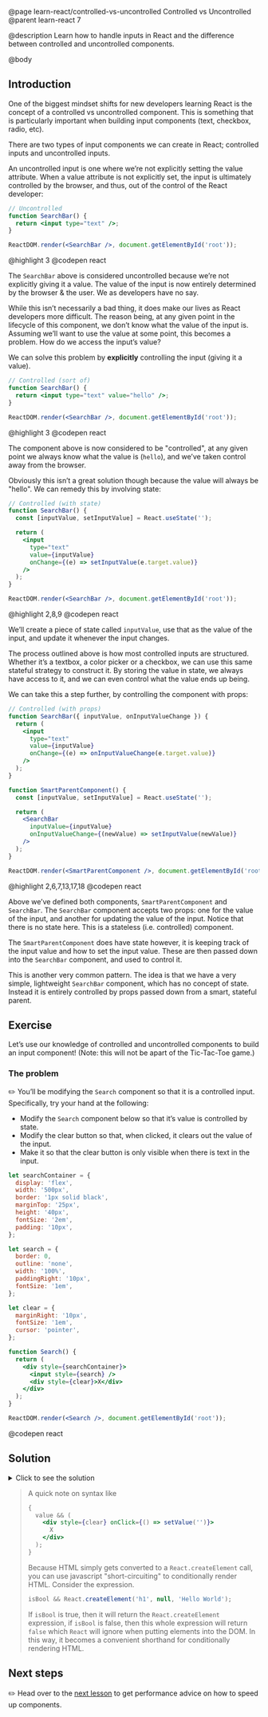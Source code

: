 @page learn-react/controlled-vs-uncontrolled Controlled vs Uncontrolled
@parent learn-react 7

@description Learn how to handle inputs in React and the difference between controlled and uncontrolled components.

@body

## Introduction

One of the biggest mindset shifts for new developers learning React is the concept of a controlled vs uncontrolled component. This is something that is particularly important when building input components (text, checkbox, radio, etc).

There are two types of input components we can create in React; controlled inputs and uncontrolled inputs.

An uncontrolled input is one where we’re not explicitly setting the value attribute. When a value attribute is not explicitly set, the input is ultimately controlled by the browser, and thus, out of the control of the React developer:

```jsx
// Uncontrolled
function SearchBar() {
  return <input type="text" />;
}

ReactDOM.render(<SearchBar />, document.getElementById('root'));
```

@highlight 3
@codepen react

The `SearchBar` above is considered uncontrolled because we’re not explicitly giving it a value. The value of the input is now entirely determined by the browser & the user. We as developers have no say.

While this isn’t necessarily a bad thing, it does make our lives as React developers more difficult. The reason being, at any given point in the lifecycle of this component, we don’t know what the value of the input is. Assuming we’ll want to use the value at some point, this becomes a problem. How do we access the input’s value?

We can solve this problem by <b>explicitly</b> controlling the input (giving it a value).

```jsx
// Controlled (sort of)
function SearchBar() {
  return <input type="text" value="hello" />;
}

ReactDOM.render(<SearchBar />, document.getElementById('root'));
```

@highlight 3
@codepen react

The component above is now considered to be "controlled", at any given point we always know what the value is (`hello`), and we’ve taken control away from the browser.

Obviously this isn’t a great solution though because the value will always be "hello". We can remedy this by involving state:

```jsx
// Controlled (with state)
function SearchBar() {
  const [inputValue, setInputValue] = React.useState('');

  return (
    <input
      type="text"
      value={inputValue}
      onChange={(e) => setInputValue(e.target.value)}
    />
  );
}

ReactDOM.render(<SearchBar />, document.getElementById('root'));
```

@highlight 2,8,9
@codepen react

We’ll create a piece of state called `inputValue`, use that as the value of the input, and update it whenever the input changes.

The process outlined above is how most controlled inputs are structured. Whether it’s a textbox, a color picker or a checkbox, we can use this same stateful strategy to construct it. By storing the value in state, we always have access to it, and we can even control what the value ends up being.

We can take this a step further, by controlling the component with props:

```jsx
// Controlled (with props)
function SearchBar({ inputValue, onInputValueChange }) {
  return (
    <input
      type="text"
      value={inputValue}
      onChange={(e) => onInputValueChange(e.target.value)}
    />
  );
}

function SmartParentComponent() {
  const [inputValue, setInputValue] = React.useState('');

  return (
    <SearchBar
      inputValue={inputValue}
      onInputValueChange={(newValue) => setInputValue(newValue)}
    />
  );
}

ReactDOM.render(<SmartParentComponent />, document.getElementById('root'));
```

@highlight 2,6,7,13,17,18
@codepen react

Above we’ve defined both components, `SmartParentComponent` and `SearchBar`. The `SearchBar` component accepts two props: one for the value of the input, and another for updating the value of the input. Notice that there is no state here. This is a stateless (i.e. controlled) component.

The `SmartParentComponent` does have state however, it is keeping track of the input value and how to set the input value. These are then passed down into the `SearchBar` component, and used to control it.

This is another very common pattern. The idea is that we have a very simple, lightweight `SearchBar` component, which has no concept of state. Instead it is entirely controlled by props passed down from a smart, stateful parent.

## Exercise

Let’s use our knowledge of controlled and uncontrolled components to build an input component! (Note: this will not be apart of the Tic-Tac-Toe game.)

### The problem

✏️ You’ll be modifying the `Search` component so that it is a controlled input. Specifically, try your hand at the following:

- Modify the `Search` component below so that it’s value is controlled by state.
- Modify the clear button so that, when clicked, it clears out the value of the input.
- Make it so that the clear button is only visible when there is text in the input.

```jsx
let searchContainer = {
  display: 'flex',
  width: '500px',
  border: '1px solid black',
  marginTop: '25px',
  height: '40px',
  fontSize: '2em',
  padding: '10px',
};

let search = {
  border: 0,
  outline: 'none',
  width: '100%',
  paddingRight: '10px',
  fontSize: '1em',
};

let clear = {
  marginRight: '10px',
  fontSize: '1em',
  cursor: 'pointer',
};

function Search() {
  return (
    <div style={searchContainer}>
      <input style={search} />
      <div style={clear}>X</div>
    </div>
  );
}

ReactDOM.render(<Search />, document.getElementById('root'));
```

@codepen react

## Solution
<details>
<summary>
Click to see the solution
</summary>

#### Search

```jsx
let searchContainer = {
  display: 'flex',
  width: '100%',
  border: '1px solid black',
  marginTop: '25px',
  height: '40px',
  fontSize: '2em',
  padding: '10px',
};

let search = {
  border: 0,
  outline: 'none',
  width: '100%',
  paddingRight: '10px',
  fontSize: '1em',
};

let clear = {
  marginRight: '10px',
  fontSize: '1em',
  cursor: 'pointer',
};

function Search() {
  const [value, setValue] = React.useState('');

  return (
    <div style={searchContainer}>
      <input
        style={search}
        value={value}
        onChange={(e) => setValue(e.target.value)}
      />
      {value && (
        <div style={clear} onClick={() => setValue('')}>
          X
        </div>
      )}
    </div>
  );
}

ReactDOM.render(<Search />, document.getElementById('root'));
```

@codepen react
@highlight 26,32,33,35,36,only
</details>

> A quick note on syntax like
>
> ```jsx
> {
>   value && (
>     <div style={clear} onClick={() => setValue('')}>
>       X
>     </div>
>   );
> }
> ```
>
> Because HTML simply gets converted to a `React.createElement` call, you can use javascript "short-circuiting" to conditionally render HTML. Consider the expression.
>
> ```jsx
> isBool && React.createElement('h1', null, 'Hello World');
> ```
>
> If `isBool` is true, then it will return the `React.createElement` expression, if `isBool` is false, then this whole expression will return `false` which `React` will ignore when putting elements into the DOM. In this way, it becomes a convenient shorthand for conditionally rendering HTML.

## Next steps

✏️ Head over to the [next lesson](optimization-hooks.html) to get performance advice on how to speed up components.
